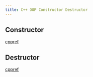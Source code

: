 ```yaml
---
title: C++ OOP Constructor Destructor
---
```

## Constructor
[cppref](https://en.cppreference.com/w/cpp/language/constructor)

## Destructor
[cppref](https://en.cppreference.com/w/cpp/language/destructor)

